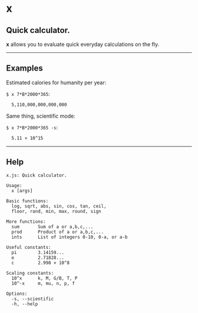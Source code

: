 <!-- GENERATED FILE. DO NOT EDIT. -->
# **x**
## Quick calculator.

**x** allows you to evaluate quick everyday calculations on the fly.

---

## Examples

Estimated calories for humanity per year:

`$ x 7*B*2000*365`:

```sh
  5,110,000,000,000,000
```

Same thing, scientific mode:

`$ x 7*B*2000*365 -s`:

```sh
  5.11 × 10^15
```

---

## Help
```
x.js: Quick calculator.

Usage:
  x [args]

Basic functions:
  log, sqrt, abs, sin, cos, tan, ceil,
  floor, rand, min, max, round, sign

More functions:
  sum       Sum of a or a,b,c,...
  prod      Product of a or a,b,c,...
  ints      List of integers 0-10, 0-a, or a-b

Useful constants:
  pi        3.14159...
  e         2.71828...
  c         2.998 × 10^8

Scaling constants:
  10^x      k, M, G/B, T, P
  10^-x     m, mu, n, p, f

Options:
  -s, --scientific
  -h, --help
```